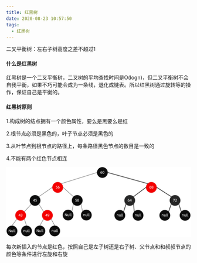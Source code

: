 ```yaml
---
title: 红黑树
date: 2020-08-23 10:57:50
tags:
  - 红黑树
---
```


二叉平衡树：左右子树高度之差不超过1

#### 什么是红黑树

红黑树是一个二叉平衡树，二叉树的平均查找时间是O(logn)，但二叉平衡树不会自我平衡，如果不巧可能会成为一条线，退化成链表。所以红黑树通过旋转等的操作，保证自己是平衡的。

#### 红黑树原则

1.构成树的结点拥有一个颜色属性，要么是黑要么是红

2.根节点必须是黑色的，叶子节点必须是黑色的

3.从叶节点到根节点的路径上，每条路径黑色节点的数目是一致的

4.不能有两个红色节点相连

![1](红黑树/1.png)

每次新插入的节点是红色，按照自己是左子树还是右子树、父节点和和叔叔节点的颜色等条件进行左旋和右旋